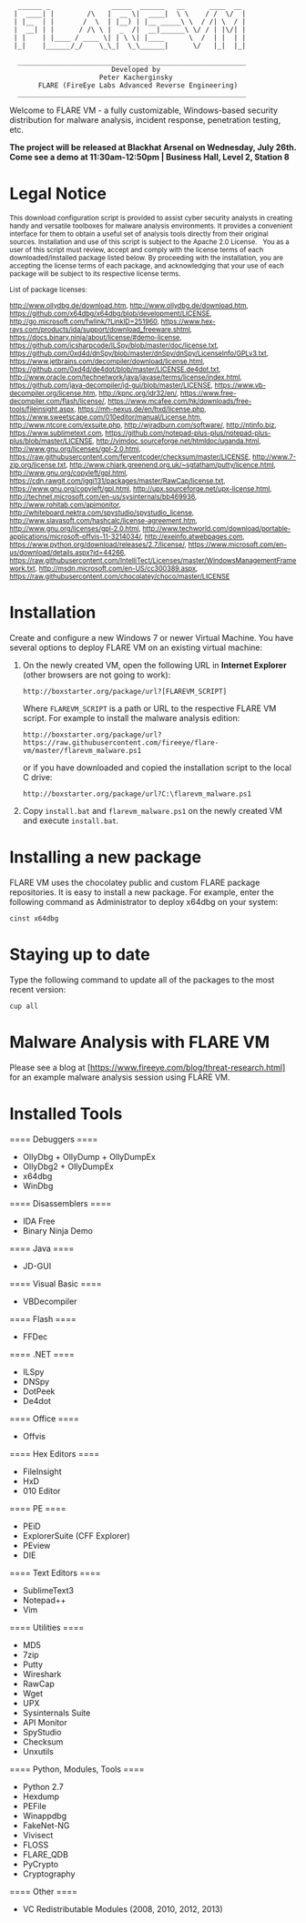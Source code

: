       ______ _               _____  ______   __      ____  __ 
     |  ____| |        /\   |  __ \|  ____|  \ \    / /  \/  |
     | |__  | |       /  \  | |__) | |__ _____\ \  / /| \  / |
     |  __| | |      / /\ \ |  _  /|  __|______\ \/ / | |\/| |
     | |    | |____ / ____ \| | \ \| |____      \  /  | |  | |
     |_|    |______/_/    \_\_|  \_\______|      \/   |_|  |_|
                        
      ________________________________________________________
                             Developed by                     
                          Peter Kacherginsky                  
           FLARE (FireEye Labs Advanced Reverse Engineering)  
      ________________________________________________________ 
                                                          

Welcome to FLARE VM - a fully customizable, Windows-based security distribution for malware analysis, incident response, penetration testing, etc.

**The project will be released at Blackhat Arsenal on Wednesday, July 26th. Come see a demo at 11:30am-12:50pm | Business Hall, Level 2, Station 8**

Legal Notice
============
<small>This download configuration script is provided to assist cyber security analysts in creating handy and versatile toolboxes for malware analysis environments. It provides a convenient interface for them to obtain a useful set of analysis tools directly from their original sources. Installation and use of this script is subject to the Apache 2.0 License.
 
You as a user of this script must review, accept and comply with the license terms of each downloaded/installed package listed below. By proceeding with the installation, you are accepting the license terms of each package, and acknowledging that your use of each package will be subject to its respective license terms.

List of package licenses:

http://www.ollydbg.de/download.htm, http://www.ollydbg.de/download.htm, https://github.com/x64dbg/x64dbg/blob/development/LICENSE, http://go.microsoft.com/fwlink/?LinkID=251960, https://www.hex-rays.com/products/ida/support/download_freeware.shtml, https://docs.binary.ninja/about/license/#demo-license, https://github.com/icsharpcode/ILSpy/blob/master/doc/license.txt, https://github.com/0xd4d/dnSpy/blob/master/dnSpy/dnSpy/LicenseInfo/GPLv3.txt, https://www.jetbrains.com/decompiler/download/license.html, https://github.com/0xd4d/de4dot/blob/master/LICENSE.de4dot.txt, http://www.oracle.com/technetwork/java/javase/terms/license/index.html, https://github.com/java-decompiler/jd-gui/blob/master/LICENSE, https://www.vb-decompiler.org/license.htm, http://kpnc.org/idr32/en/, https://www.free-decompiler.com/flash/license/, https://www.mcafee.com/hk/downloads/free-tools/fileinsight.aspx, https://mh-nexus.de/en/hxd/license.php, https://www.sweetscape.com/010editor/manual/License.htm, http://www.ntcore.com/exsuite.php, http://wjradburn.com/software/, http://ntinfo.biz, https://www.sublimetext.com, https://github.com/notepad-plus-plus/notepad-plus-plus/blob/master/LICENSE, http://vimdoc.sourceforge.net/htmldoc/uganda.html, http://www.gnu.org/licenses/gpl-2.0.html, https://raw.githubusercontent.com/ferventcoder/checksum/master/LICENSE, http://www.7-zip.org/license.txt, http://www.chiark.greenend.org.uk/~sgtatham/putty/licence.html, http://www.gnu.org/copyleft/gpl.html, https://cdn.rawgit.com/iggi131/packages/master/RawCap/license.txt, https://www.gnu.org/copyleft/gpl.html, http://upx.sourceforge.net/upx-license.html, http://technet.microsoft.com/en-us/sysinternals/bb469936, http://www.rohitab.com/apimonitor, http://whiteboard.nektra.com/spystudio/spystudio_license, http://www.slavasoft.com/hashcalc/license-agreement.htm, http://www.gnu.org/licenses/gpl-2.0.html, http://www.techworld.com/download/portable-applications/microsoft-offvis-11-3214034/, http://exeinfo.atwebpages.com, https://www.python.org/download/releases/2.7/license/, https://www.microsoft.com/en-us/download/details.aspx?id=44266, https://raw.githubusercontent.com/IntelliTect/Licenses/master/WindowsManagementFramework.txt, http://msdn.microsoft.com/en-US/cc300389.aspx, https://raw.githubusercontent.com/chocolatey/choco/master/LICENSE
</small>


Installation
============

Create and configure a new Windows 7 or newer Virtual Machine. You have several options to deploy FLARE VM on an existing virtual machine:


1) On the newly created VM, open the following URL in **Internet Explorer** (other browsers are not going to work):

       http://boxstarter.org/package/url?[FLAREVM_SCRIPT]

   Where `FLAREVM_SCRIPT` is a path or URL to the respective FLARE VM script. For example to install the malware analysis edition:

       http://boxstarter.org/package/url?https://raw.githubusercontent.com/fireeye/flare-vm/master/flarevm_malware.ps1

   or if you have downloaded and copied the installation script to the local C drive:

       http://boxstarter.org/package/url?C:\flarevm_malware.ps1

2) Copy `install.bat` and `flarevm_malware.ps1` on the newly created VM and execute `install.bat`.

Installing a new package
========================

FLARE VM uses the chocolatey public and custom FLARE package repositories. It is easy to install a new package. For example, enter the following command as Administrator to deploy x64dbg on your system:

    cinst x64dbg


Staying up to date
==================

Type the following command to update all of the packages to the most recent version:

    cup all

Malware Analysis with FLARE VM
==============================

Please see a blog at [https://www.fireeye.com/blog/threat-research.html] for an example malware analysis session using FLARE VM.    

Installed Tools
===============

==== Debuggers ====
* OllyDbg + OllyDump + OllyDumpEx
* OllyDbg2 + OllyDumpEx
* x64dbg
* WinDbg

==== Disassemblers ====
* IDA Free
* Binary Ninja Demo

==== Java ====
* JD-GUI

==== Visual Basic ====
* VBDecompiler

==== Flash ====
* FFDec

==== .NET ====
* ILSpy
* DNSpy
* DotPeek
* De4dot

==== Office ====
* Offvis

==== Hex Editors ====
* FileInsight
* HxD
* 010 Editor

==== PE ====
* PEiD
* ExplorerSuite (CFF Explorer)
* PEview
* DIE

==== Text Editors ====
* SublimeText3
* Notepad++
* Vim

==== Utilities ====
* MD5
* 7zip
* Putty
* Wireshark
* RawCap
* Wget
* UPX
* Sysinternals Suite
* API Monitor
* SpyStudio
* Checksum
* Unxutils

==== Python, Modules, Tools ====
* Python 2.7
* Hexdump
* PEFile
* Winappdbg
* FakeNet-NG
* Vivisect
* FLOSS
* FLARE_QDB
* PyCrypto
* Cryptography

==== Other ====
* VC Redistributable Modules (2008, 2010, 2012, 2013)
